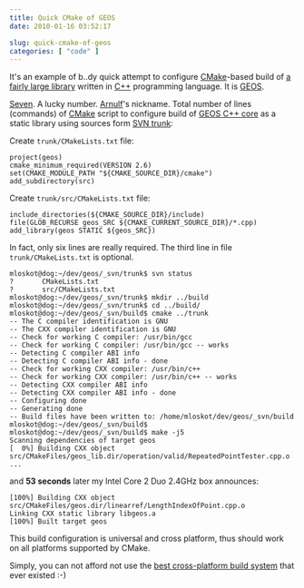```yaml
---
title: Quick CMake of GEOS
date: 2010-01-16 03:52:17

slug: quick-cmake-of-geos
categories: [ "code" ]
---
```


It's an example of b..dy quick attempt to configure [CMake](http://en.wikipedia.org/wiki/CMake)-based build of [a fairly large library](https://www.ohloh.net/p/geos) written in [C++](http://cpp-next.com/) programming language. It is [GEOS](http://trac.osgeo.org/geos/).


[Seven](http://en.wikipedia.org/wiki/7_%28number%29). A lucky number. [Arnulf](http://arnulf.us/User:Seven)'s nickname. Total number of lines (commands) of [CMake](http://www.cmake.org) script to configure build of [GEOS C++ core](http://trac.osgeo.org/geos/browser/trunk/src/) as a static library using sources form [SVN trunk](http://svn.osgeo.org/geos/trunk/):

Create `trunk/CMakeLists.txt` file:

```
project(geos)
cmake_minimum_required(VERSION 2.6)
set(CMAKE_MODULE_PATH "${CMAKE_SOURCE_DIR}/cmake")
add_subdirectory(src)
```


Create `trunk/src/CMakeLists.txt` file:


    
```
include_directories(${CMAKE_SOURCE_DIR}/include)
file(GLOB_RECURSE geos_SRC ${CMAKE_CURRENT_SOURCE_DIR}/*.cpp)
add_library(geos STATIC ${geos_SRC})
```


In fact, only six lines are really required. The third line in file `trunk/CMakeLists.txt` is optional.


```
mloskot@dog:~/dev/geos/_svn/trunk$ svn status
?       CMakeLists.txt
?       src/CMakeLists.txt
mloskot@dog:~/dev/geos/_svn/trunk$ mkdir ../build
mloskot@dog:~/dev/geos/_svn/trunk$ cd ../build/
mloskot@dog:~/dev/geos/_svn/build$ cmake ../trunk
-- The C compiler identification is GNU
-- The CXX compiler identification is GNU
-- Check for working C compiler: /usr/bin/gcc
-- Check for working C compiler: /usr/bin/gcc -- works
-- Detecting C compiler ABI info
-- Detecting C compiler ABI info - done
-- Check for working CXX compiler: /usr/bin/c++
-- Check for working CXX compiler: /usr/bin/c++ -- works
-- Detecting CXX compiler ABI info
-- Detecting CXX compiler ABI info - done
-- Configuring done
-- Generating done
-- Build files have been written to: /home/mloskot/dev/geos/_svn/build
mloskot@dog:~/dev/geos/_svn/build$ 
mloskot@dog:~/dev/geos/_svn/build$ make -j5
Scanning dependencies of target geos
[  0%] Building CXX object src/CMakeFiles/geos_lib.dir/operation/valid/RepeatedPointTester.cpp.o
...

```


and **53 seconds** later my Intel Core 2 Duo 2.4GHz box announces:


```
[100%] Building CXX object src/CMakeFiles/geos.dir/linearref/LengthIndexOfPoint.cpp.o
Linking CXX static library libgeos.a
[100%] Built target geos
```


This build configuration is universal and cross platform, thus should work on all platforms supported by CMake.


Simply, you can not afford not use the [best cross-platform build system](http://www.youtube.com/watch?v=8Ut9o4OdSC0) that ever existed :-)
